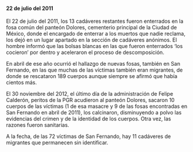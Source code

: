 <h4>22 de julio del 2011</h4>

<p>El 22 de julio del 2011, los 13 cadáveres restantes fueron enterrados en la fosa común del panteón Dolores, cementerio principal de la Ciudad de México, donde el encargado de enterrar a los muertos que nadie reclama, los dejó en un lugar apartado en la sección de cadáveres anónimos. El hombre informó que las bolsas blancas en las que fueron enterrados ‘los cocieron’ por dentro y aceleraron el proceso de descomposición.</p>

<p>En abril de ese año ocurrió el hallazgo de nuevas fosas, también en San Fernando, en las que muchas de las víctimas también eran migrantes, de donde se rescataron 189 cuerpos aunque siempre se afirmó que había cientos más.</p>

<p>El 30 noviembre del 2012, el último día de la administración de Felipe Calderón, peritos de la PGR acudieron al panteón Dolores, sacaron 10 cuerpos de las víctimas (1 de esa masacre y 9 de las fosas encontradas en San Fernando en abril de 2011), los calcinaron, disminuyendo a polvo las evidencias del crimen y de la identidad de los cuerpos. Otra vez, las razones fueron sanitarias.</p>
<p>A la fecha, de las 72 víctimas de San Fernando, hay 11 cadáveres de migrantes que permanecen sin identificar.</p>
